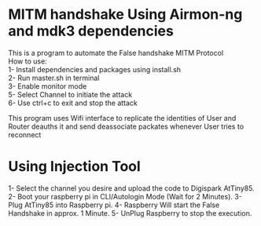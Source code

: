 # MITM handshake Using Airmon-ng and mdk3 dependencies<br>
This is a program to automate the False handshake MITM Protocol<br>
How to use:<br>
1- Install dependencies and packages using install.sh<br>
2- Run master.sh in terminal<br>
3- Enable monitor mode<br>
5- Select Channel to initiate the attack<br>
6- Use ctrl+c to exit and stop the attack<br>

This program uses Wifi interface to replicate the identities of User and Router deauths it and send deassociate packates whenever User tries to reconnect <br>

<h1>Using Injection Tool</h1>
1- Select the channel you desire and upload the code to Digispark AtTiny85.
2- Boot your raspberry pi in CLI/Autologin Mode (Wait for 2 Minutes).
3- Plug AtTiny85 into Raspberry pi.
4- Raspberry Will start the False Handshake in approx. 1 Minute.
5- UnPlug Raspberry to stop the execution.

